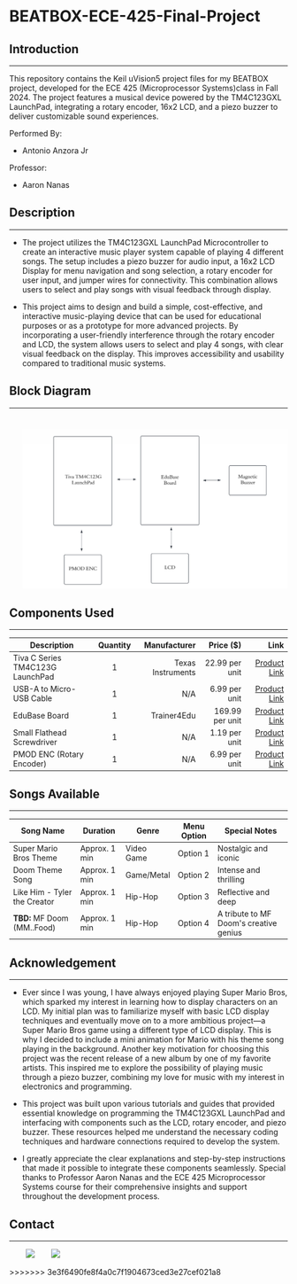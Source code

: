 <h1> BEATBOX-ECE-425-Final-Project</h1>
  
<h2>Introduction</h2>

<hr><p>This repository contains the Keil uVision5 project files for my BEATBOX project, developed for the ECE 425 (Microprocessor Systems)class in Fall 2024. The project features a musical device powered by the TM4C123GXL LaunchPad, integrating a rotary encoder, 16x2 LCD, and a piezo buzzer to deliver customizable sound experiences.
  
<p>Performed By:</p>
<ul>
  <li>Antonio Anzora Jr</li>
</ul>

<p>Professor:</p>
<ul>
  <li>Aaron Nanas</li>
</ul>

</p><h2>Description</h2>

<hr><ul>
<li>The project utilizes the TM4C123GXL LaunchPad Microcontroller to create an interactive music player system capable of playing 4 different songs. The setup includes a piezo buzzer for audio input, a 16x2 LCD Display for menu navigation and song selection, a rotary encoder for user input, and jumper wires for connectivity. This combination allows users to select and play songs with visual feedback through display.</li>
</ul><ul>
  
</ul><ul>
<li>This project aims to design and build a simple, cost-effective, and interactive music-playing device that can be used for educational purposes or as a prototype for more advanced projects. By incorporating a user-friendly interference through the rotary encoder and LCD, the system allows users to select and play 4 songs, with clear visual feedback on the display. This improves accessibility and usability compared to traditional music systems.</li>
</ul>

<h2>Block Diagram</h2>
<hr>
<ul>
  
![BeatBox_BlockDiagram](BeatBox_BlockDiagram.png)
</ul>
<h2>Components Used</h2>
<hr><p>


|         Description                   | Quantity          |    Manufacturer   |    Price ($)       |    Link        |
|         -------------                 |:-------------:    | -----:            |    -----:          |    -----:          |
| Tiva C Series TM4C123G LaunchPad      | 1                 | Texas Instruments |   22.99 per unit   |    [Product Link](https://www.mouser.com/ProductDetail/Texas-Instruments/EK-TM4C123GXL?qs=TB%2FQ0sBK%2FGefKGr%252BQsiJWQ%3D%3D)       |
| USB-A to Micro-USB Cable              | 1                 |       N/A         |   6.99 per unit    |    [Product Link](https://www.digikey.com/en/products/detail/sparkfun-electronics/CAB-24508/22321088?gclsrc=aw.ds&&utm_adgroup=&utm_source=google&utm_medium=cpc&utm_campaign=PMax%20Shopping_Product_Low%20ROAS%20Categories&utm_term=&utm_content=&utm_id=go_cmp-20243063506_adg-_ad-__dev-c_ext-_prd-22321088_sig-CjwKCAiAmfq6BhAsEiwAX1jsZ-H07hC3CwGiLi2op_HnKewSouCI1NDJatIYMBnhYX5nmB_97Dw_4xoCQnAQAvD_BwE&gad_source=1&gclid=CjwKCAiAmfq6BhAsEiwAX1jsZ-H07hC3CwGiLi2op_HnKewSouCI1NDJatIYMBnhYX5nmB_97Dw_4xoCQnAQAvD_BwE&gclsrc=aw.ds)      |
|         EduBase Board                 | 1                 |   Trainer4Edu     |   169.99 per unit  |    [Product Link](https://www.trainer4edu.com/edubase_v2/ti_arm_tiva_msp432_launchpad.html)       |
|     Small Flathead Screwdriver        | 1                 |       N/A         |   1.19 per unit    |    [Product Link](https://www.sykessler.com/product/small-flat-head-screwdriver/)       |
|     PMOD ENC (Rotary Encoder)         | 1                 |       N/A         |   6.99 per unit    |    [Product Link](https://digilent.com/shop/pmod-enc-rotary-encoder/?srsltid=AfmBOoogCrdWyBcuDFI5qA5gxddaanvtuNNJUkPz-lh6bLyRYOKz-AXH)       |

</p>

<h2>Songs Available</h2>
<hr><p>

| Song Name                  | Duration       | Genre          | Menu Option | Special Notes                            |
|----------------------------|----------------|----------------|-------------|------------------------------------------|
| Super Mario Bros Theme     | Approx. 1 min  | Video Game     | Option 1    | Nostalgic and iconic                     |
| Doom Theme Song            | Approx. 1 min  | Game/Metal     | Option 2    | Intense and thrilling                    |
| Like Him - Tyler the Creator | Approx. 1 min| Hip-Hop        | Option 3    | Reflective and deep                      |
| **TBD:** MF Doom (MM..Food)| Approx. 1 min  | Hip-Hop        | Option 4    | A tribute to MF Doom's creative genius   |
</p>
</ul>
<h2>Acknowledgement</h2>
<hr><ul>
<li>Ever since I was young, I have always enjoyed playing Super Mario Bros, which sparked my interest in learning how to display characters on an LCD. My initial plan was to familiarize myself with basic LCD display techniques and eventually move on to a more ambitious project—a Super Mario Bros game using a different type of LCD display. This is why I decided to include a mini animation for Mario with his theme song playing in the background. Another key motivation for choosing this project was the recent release of a new album by one of my favorite artists. This inspired me to explore the possibility of playing music through a piezo buzzer, combining my love for music with my interest in electronics and programming.</li>
</ul><ul>
<li>This project was built upon various tutorials and guides that provided essential knowledge on programming the TM4C123GXL LaunchPad and interfacing with components such as the LCD, rotary encoder, and piezo buzzer. These resources helped me understand the necessary coding techniques and hardware connections required to develop the system.</li>
</ul><ul>
<li>I greatly appreciate the clear explanations and step-by-step instructions that made it possible to integrate these components seamlessly. Special thanks to Professor Aaron Nanas and the ECE 425 Microprocessor Systems course for their comprehensive insights and support throughout the development process.</li>
</ul><h2>Contact</h2>
<hr><p><span style="margin-right: 30px;"></span><a href="https://www.linkedin.com/in/antonio-anzora-jr-877380239/"><img target="_blank" src="https://cdn.jsdelivr.net/gh/devicons/devicon/icons/linkedin/linkedin-original.svg" style="width: 10%;"></a><span style="margin-right: 30px;"></span><a href="https://github.com/Antwann03"><img target="_blank" src="https://cdn.jsdelivr.net/gh/devicons/devicon/icons/github/github-original.svg" style="width: 10%;"></a></p>
>>>>>>> 3e3f6490fe8f4a0c7f1904673ced3e27cef021a8
